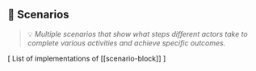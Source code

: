 ## 🌊 Scenarios
> 💡 *Multiple scenarios that show what steps different actors take to complete various activities and achieve specific outcomes.*

[ List of implementations of [[scenario-block]] ]